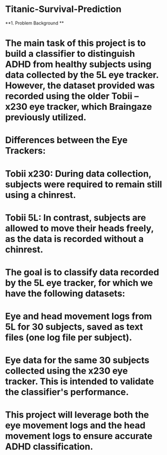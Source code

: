 # Titanic-Survival-Prediction
**1. Problem Background ** 
# The main task of this project is to build a classifier to distinguish ADHD from healthy subjects using data collected by the 5L eye tracker. However, the dataset provided was recorded using the older Tobii – x230 eye tracker, which Braingaze previously utilized.

# Differences between the Eye Trackers:
# Tobii x230: During data collection, subjects were required to remain still using a chinrest.
# Tobii 5L: In contrast, subjects are allowed to move their heads freely, as the data is recorded without a chinrest.
# The goal is to classify data recorded by the 5L eye tracker, for which we have the following datasets:

# Eye and head movement logs from 5L for 30 subjects, saved as text files (one log file per subject).
# Eye data for the same 30 subjects collected using the x230 eye tracker. This is intended to validate the classifier's performance.
# This project will leverage both the eye movement logs and the head movement logs to ensure accurate ADHD classification.
